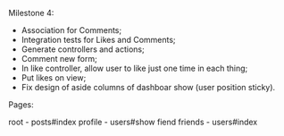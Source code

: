 Milestone 4:

- Association for Comments;
- Integration tests for Likes and Comments;
- Generate controllers and actions;
- Comment new form;
- In like controller, allow user to like just one time in each thing;
- Put likes on view;
- Fix design of aside columns of dashboar show (user position sticky).


Pages:

root - posts#index
profile - users#show
fiend friends - users#index

